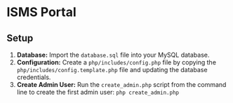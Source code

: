 # ISMS Portal

## Setup

1.  **Database:** Import the `database.sql` file into your MySQL database.
2.  **Configuration:** Create a `php/includes/config.php` file by copying the `php/includes/config.template.php` file and updating the database credentials.
3.  **Create Admin User:** Run the `create_admin.php` script from the command line to create the first admin user: `php create_admin.php`
